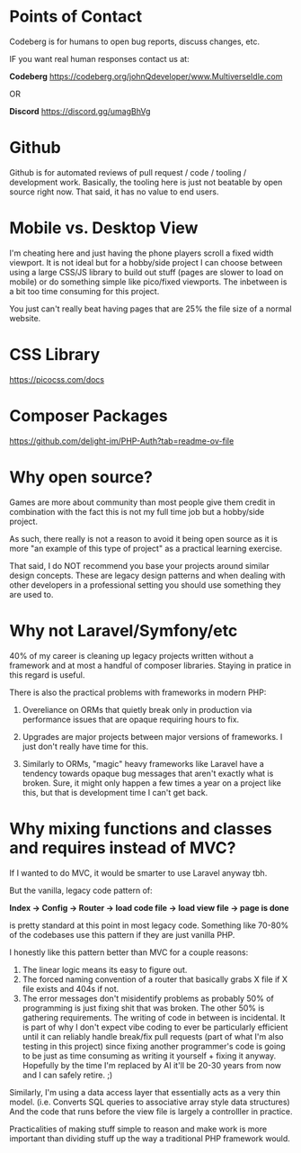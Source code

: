 # Points of Contact

Codeberg is for humans to open bug reports, discuss changes, etc.

IF you want real human responses contact us at:

**Codeberg**
https://codeberg.org/johnQdeveloper/www.MultiverseIdle.com

OR

**Discord**
https://discord.gg/umagBhVg


# Github

Github is for automated reviews of pull request / code / tooling / development work. Basically, the tooling here is just not beatable by open source right now. That said, it has no value to end users.

# Mobile vs. Desktop View

I'm cheating here and just having the phone players scroll a fixed width viewport. It is not ideal but for a hobby/side project I can choose between using a large CSS/JS library to build out stuff (pages are slower to load on mobile) or do something simple like pico/fixed viewports. The inbetween is a bit too time consuming for this project.

You just can't really beat having pages that are 25% the file size of a normal website.

# CSS Library

https://picocss.com/docs

# Composer Packages

https://github.com/delight-im/PHP-Auth?tab=readme-ov-file


# Why open source?

Games are more about community than most people give them credit in combination with the fact this is not my full time job but a hobby/side project.

As such, there really is not a reason to avoid it being open source as it is more "an example of this type of project" as a practical learning exercise.

That said, I do NOT recommend you base your projects around similar design concepts. These are legacy design patterns and when dealing with other developers in a professional setting you should use something they are used to.

# Why not Laravel/Symfony/etc

40% of my career is cleaning up legacy projects written without a framework and at most a handful of composer libraries. Staying in pratice in this regard is useful.

There is also the practical problems with frameworks in modern PHP:

1) Overeliance on ORMs that quietly break only in production via performance issues that are opaque requiring hours to fix.

2) Upgrades are major projects between major versions of frameworks. I just don't really have time for this.

3) Similarly to ORMs, "magic" heavy frameworks like Laravel have a tendency towards opaque bug messages that aren't exactly what is broken. Sure, it might only happen a few times a year on a project like this, but that is development time I can't get back.

# Why mixing functions and classes and requires instead of MVC?

If I wanted to do MVC, it would be smarter to use Laravel anyway tbh.

But the vanilla, legacy code pattern of:

**Index -> Config -> Router -> load code file -> load view file -> page is done**

is pretty standard at this point in most legacy code. Something like 70-80% of the codebases use this pattern if they are just vanilla PHP.

I honestly like this pattern better than MVC for a couple reasons:

1) The linear logic means its easy to figure out.
2) The forced naming convention of a router that basically grabs X file if X file exists and 404s if not.
3) The error messages don't misidentify problems as probably 50% of programming is just fixing shit that was broken. The other 50% is gathering requirements. The writing of code in between is incidental. It is part of why I don't expect vibe coding to ever be particularly efficient until it can reliably handle break/fix pull requests (part of what I'm also testing in this project) since fixing another programmer's code is going to be just as time consuming as writing it yourself + fixing it anyway. Hopefully by the time I'm replaced by AI it'll be 20-30 years from now and I can safely retire. ;)


Similarly, I'm using a data access layer that essentially acts as a very thin model. (i.e. Converts SQL queries to associative array style data structures) And the code that runs before the view file is largely a controlller in practice.

Practicalities of making stuff simple to reason and make work is more important than dividing stuff up the way a traditional PHP framework would.
